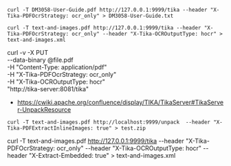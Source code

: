 
```shell
curl -T DM3058-User-Guide.pdf http://127.0.0.1:9999/tika --header "X-Tika-PDFOcrStrategy: ocr_only" > DM3058-User-Guide.txt
```

```shell
curl -T text-and-images.pdf http://127.0.0.1:9999/tika --header "X-Tika-PDFOcrStrategy: ocr_only" --header "X-Tika-OCROutputType: hocr" > text-and-images.xml
```

curl -v -X PUT \
     --data-binary @file.pdf \
     -H "Content-Type: application/pdf" \
     -H "X-Tika-PDFOcrStrategy: ocr_only" \
     -H "X-Tika-OCROutputType: hocr" \
     "http://tika-server:8081/tika"


- https://cwiki.apache.org/confluence/display/TIKA/TikaServer#TikaServer-UnpackResource
  
```
curl -T text-and-images.pdf http://localhost:9999/unpack  --header "X-Tika-PDFExtractInlineImages: true" > test.zip
```

curl -T text-and-images.pdf http://127.0.0.1:9999/tika --header "X-Tika-PDFOcrStrategy: ocr_only" --header "X-Tika-OCROutputType: hocr" --header "X-Extract-Embedded: true" > text-and-images.xml